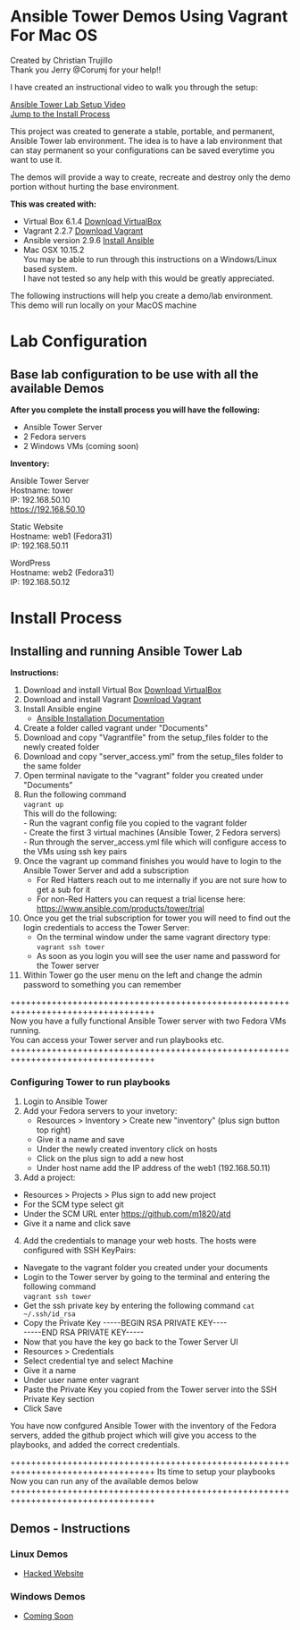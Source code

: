 # Ansible Tower Demos Using Vagrant For Mac OS 
Created by Christian Trujillo  
Thank you Jerry @Corumj for your help!!

I have created an instructional video to walk you through the setup:

[Ansible Tower Lab Setup Video](https://youtu.be/b3Utw4YGmOI)   
[Jump to the Install Process](#Install-Process)

This project was created to generate a stable, portable, and permanent, Ansible Tower lab environment.
The idea is to have a lab environment that can stay permanent so your configurations can be saved everytime you want to use it.

The demos will provide a way to create, recreate and destroy only the demo portion without hurting the base environment. 


<b>This was created with: </b> 
- Virtual Box 6.1.4 [Download VirtualBox](https://www.virtualbox.org/wiki/Downloads)  
- Vagrant 2.2.7 [Download Vagrant](https://www.vagrantup.com/downloads.html)  
- Ansible version 2.9.6 [Install Ansible](https://docs.ansible.com/ansible/latest/installation_guide/intro_installation.html#installing-ansible-on-macos)  
- Mac OSX 10.15.2   
You may be able to run through this instructions on a Windows/Linux based system.  
I have not tested so any help with this would be greatly appreciated.   


The following instructions will help you create a demo/lab environment.  
This demo will run locally on your MacOS machine


<h1>Lab Configuration</h1>
<h2>Base lab configuration to be use with all the available Demos</h2>  

<b>After you complete the install process you will have the following:</b>  

- Ansible Tower Server  
- 2 Fedora servers
- 2 Windows VMs (coming soon)

<b>Inventory:</b>

Ansible Tower Server  
Hostname: tower  
IP: 192.168.50.10    
https://192.168.50.10

Static Website  
Hostname: web1  (Fedora31)  
IP: 192.168.50.11  

WordPress  
Hostname: web2 (Fedora31)  
IP: 192.168.50.12  

# Install Process  
<h2>Installing and running Ansible Tower Lab</h2>
<b>Instructions: </b>

1. Download and install Virtual Box [Download VirtualBox](https://www.virtualbox.org/wiki/Downloads) 
2. Download and install Vagrant [Download Vagrant](https://www.vagrantup.com/downloads.html) 
3. Install Ansible engine
    - [Ansible Installation Documentation](https://docs.ansible.com/ansible/latest/installation_guide/intro_installation.html#installing-ansible-on-macos)  
4. Create a folder called vagrant under "Documents"
5. Download and copy "Vagrantfile" from the setup_files folder to the newly created folder
6. Download and copy "server_access.yml" from the setup_files folder to the same folder
7. Open terminal navigate to the "vagrant" folder you created under "Documents"
8. Run the following command  
    `vagrant up `   
    This will do the following:  
        - Run the vagrant config file you copied to the vagrant folder   
        - Create the first 3 virtual machines (Ansible Tower, 2 Fedora servers)    
        - Run through the server_access.yml file which will configure access to the VMs using ssh key pairs  
9. Once the vagrant up command finishes you would have to login to the Ansible Tower Server and add a subscription  
    - For Red Hatters reach out to me internally if you are not sure how to get a sub for it
    - For non-Red Hatters you can request a trial license here: https://www.ansible.com/products/tower/trial  
10. Once you get the trial subscription for tower you will need to find out the login credentials to access the Tower Server:
    - On the terminal window under the same vagrant directory type: `vagrant ssh tower`  
    - As soon as you login you will see the user name and password for the Tower server
11. Within Tower go the user menu on the left and change the admin password to something you can remember

++++++++++++++++++++++++++++++++++++++++++++++++++++++++++++++++++++++++++++++++++  
Now you have a fully functional Ansible Tower server with two Fedora VMs running.   
You can access your Tower server and run playbooks etc.  
++++++++++++++++++++++++++++++++++++++++++++++++++++++++++++++++++++++++++++++++++  

### Configuring Tower to run playbooks

1. Login to Ansible Tower
2. Add your Fedora servers to your invetory:
   - Resources > Inventory > Create new "inventory" (plus sign button top right)
   - Give it a name and save
   - Under the newly created inventory click on hosts
   - Click on the plus sign to add a new host
   - Under host name add the IP address of the web1 (192.168.50.11)
 3. Add a project:
   - Resources > Projects > Plus sign to add new project
   - For the SCM type select git 
   - Under the SCM URL enter https://github.com/m1820/atd
   - Give it a name and click save
 4. Add the credentials to manage your web hosts. The hosts were configured with SSH KeyPairs:
   - Navegate to the vagrant folder you created under your documents
   - Login to the Tower server by going to the terminal and entering the following command  
     ` vagrant ssh tower `
   - Get the ssh private key by entering the following command
     `cat ~/.ssh/id_rsa`
   - Copy the Private Key
     -----BEGIN RSA PRIVATE KEY----  
     -----END RSA PRIVATE KEY-----  
   - Now that you have the key go back to the Tower Server UI
   - Resources > Credentials
   - Select credential tye and select Machine
   - Give it a name
   - Under user name enter vagrant
   - Paste the Private Key you copied from the Tower server into the SSH Private Key section
   - Click Save

You have now confgured Ansible Tower with the inventory of the Fedora servers, added the github project which will give you access to the playbooks, and added the correct credentials.

++++++++++++++++++++++++++++++++++++++++++++++++++++++++++++++++++++++++++++++++++
Its time to setup your playbooks   
Now you can run any of the available demos below
++++++++++++++++++++++++++++++++++++++++++++++++++++++++++++++++++++++++++++++++++

<h2>Demos - Instructions</h2>
<h3> Linux Demos </h3>
<ul>
  <li><a href="https://github.com/m1820/atd/blob/master/Demos/Linux/hacked_website_demo/">Hacked Website</a> </li> 
</ul>
<h3> Windows Demos </h3>
<ul>
  <li><a href="#">Coming Soon</a> </li> 
</ul>

